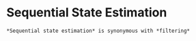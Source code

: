 # Sequential State Estimation

```{tip}
*Sequential state estimation* is synonymous with *filtering*
```

```{tableofcontents}
```
